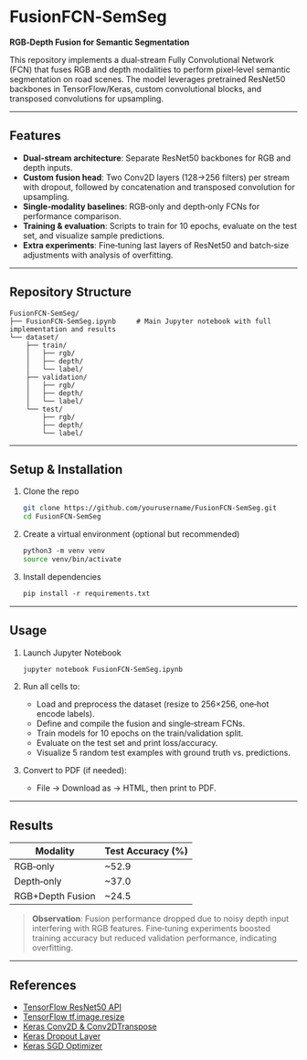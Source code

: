 # FusionFCN‑SemSeg

**RGB‑Depth Fusion for Semantic Segmentation**

This repository implements a dual‑stream Fully Convolutional Network (FCN) that fuses RGB and depth modalities to perform pixel‑level semantic segmentation on road scenes. The model leverages pretrained ResNet50 backbones in TensorFlow/Keras, custom convolutional blocks, and transposed convolutions for upsampling.

---

## Features

- **Dual‑stream architecture**: Separate ResNet50 backbones for RGB and depth inputs.
- **Custom fusion head**: Two Conv2D layers (128→256 filters) per stream with dropout, followed by concatenation and transposed convolution for upsampling.
- **Single‑modality baselines**: RGB‑only and depth‑only FCNs for performance comparison.
- **Training & evaluation**: Scripts to train for 10 epochs, evaluate on the test set, and visualize sample predictions.
- **Extra experiments**: Fine‑tuning last layers of ResNet50 and batch‑size adjustments with analysis of overfitting.

---

## Repository Structure

```
FusionFCN‑SemSeg/
├── FusionFCN‑SemSeg.ipynb     # Main Jupyter notebook with full implementation and results
└── dataset/
    ├── train/
    │   ├── rgb/
    │   ├── depth/
    │   └── label/
    ├── validation/
    │   ├── rgb/
    │   ├── depth/
    │   └── label/
    └── test/
        ├── rgb/
        ├── depth/
        └── label/
```

---

## Setup & Installation

1. Clone the repo
   ```bash
   git clone https://github.com/yourusername/FusionFCN‑SemSeg.git
   cd FusionFCN‑SemSeg
   ```

2. Create a virtual environment (optional but recommended)
   ```bash
   python3 ‑m venv venv
   source venv/bin/activate
   ```

3. Install dependencies
   ```bash
   pip install ‑r requirements.txt
   ```

---

## Usage

1. Launch Jupyter Notebook
   ```bash
   jupyter notebook FusionFCN‑SemSeg.ipynb
   ```

2. Run all cells to:
   - Load and preprocess the dataset (resize to 256×256, one‑hot encode labels).
   - Define and compile the fusion and single‑stream FCNs.
   - Train models for 10 epochs on the train/validation split.
   - Evaluate on the test set and print loss/accuracy.
   - Visualize 5 random test examples with ground truth vs. predictions.

3. Convert to PDF (if needed):
   - File → Download as → HTML, then print to PDF.

---

## Results

| Modality         | Test Accuracy (%) |
|------------------|-------------------|
| RGB‑only         | ~52.9             |
| Depth‑only       | ~37.0             |
| RGB+Depth Fusion | ~24.5             |

> **Observation**: Fusion performance dropped due to noisy depth input interfering with RGB features. Fine‑tuning experiments boosted training accuracy but reduced validation performance, indicating overfitting.

---

## References

- [TensorFlow ResNet50 API](https://www.tensorflow.org/api_docs/python/tf/keras/applications/ResNet50)
- [TensorFlow tf.image.resize](https://www.tensorflow.org/api_docs/python/tf/image/resize)
- [Keras Conv2D & Conv2DTranspose](https://keras.io/api/layers/convolution_layers/)
- [Keras Dropout Layer](https://keras.io/api/layers/regularization_layers/dropout/)
- [Keras SGD Optimizer](https://keras.io/api/optimizers/sgd/)

